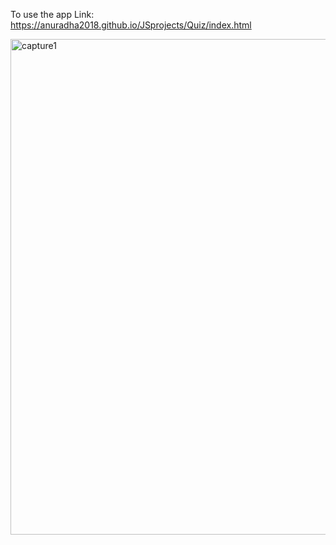 To use the app Link: https://anuradha2018.github.io/JSprojects/Quiz/index.html

<img width="793" alt="capture1" src="https://user-images.githubusercontent.com/37504269/47752996-66a38e00-dc96-11e8-81f2-8923f76194b2.PNG">


